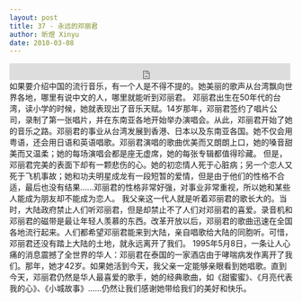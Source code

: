 ```yaml
---
layout: post
title: 37 - 永远的邓丽君
author: 昕煜 Xinyu
date: 2010-03-08
---
```


<iframe src="https://archive.org/embed/slowchinese_201909/Slow_Chinese_037.mp3" width="500" height="30" frameborder="0" webkitallowfullscreen="true" mozallowfullscreen="true" allowfullscreen></iframe>
如果要介绍中国的流行音乐，有一个人是不得不提的。她美丽的歌声从台湾飘向世界各地，哪里有说中文的人，哪里就能听到邓丽君。
邓丽君出生在50年代的台湾，读小学的时候，她就表现出了音乐天赋。14岁那年，邓丽君签约了唱片公司，录制了第一张唱片，并在东南亚各地开始举办演唱会。从此，邓丽君开始了她的音乐之路。邓丽君的事业从台湾发展到香港、日本以及东南亚各国。她不仅会用粤语，还会用日语和英语唱歌。邓丽君演唱的歌曲优美而又朗朗上口，她的嗓音甜美而又温柔；她的每场演唱会都是座无虚席，她的每张专辑都值得珍藏。
但是，邓丽君完美的表面下却有一颗悲伤的心。她的初恋情人死于心脏病；另一个恋人又死于飞机事故；她和功夫明星成龙有一段短暂的爱情，但是由于他们的性格不合适，最后也没有结果……邓丽君的性格非常好强，对事业非常重视，所以她和某些人能成为朋友却不能成为恋人。
我父亲这一代人就是听着邓丽君的歌长大的。当时，大陆政府禁止人们听邓丽君，但是却禁止不了人们对邓丽君的喜爱。录音机和邓丽君的磁带是最让年轻人羡慕的东西。改革开放以后，邓丽君的歌曲迅速在全国各地流行起来。人们都希望邓丽君能来到大陆，亲自唱歌给大陆的同胞听。可惜，邓丽君还没有踏上大陆的土地，就永远离开了我们。
1995年5月8日，一条让人心痛的消息震撼了全世界的华人：邓丽君在泰国的一家酒店由于哮喘病发作离开了我们。那年，她才42岁。如果她活到今天，我父亲一定能够亲眼看到她唱歌。直到今天，邓丽君仍然是华人最喜爱的歌手，她的经典歌曲，如《甜蜜蜜》、《月亮代表我的心》、《小城故事》……仍然让我们感谢她带给我们的美好和快乐。
 
